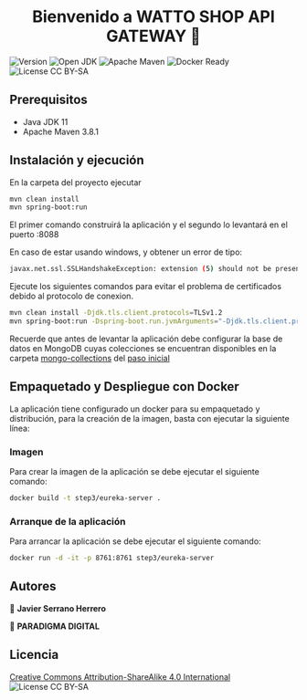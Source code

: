 <h1 align="center">Bienvenido a WATTO SHOP API GATEWAY 👋</h1>
<p>
  <img alt="Version" src="https://img.shields.io/badge/version-1.0.0-blue.svg?cacheSeconds=2592000" />
	<img alt="Open JDK " src="https://img.shields.io/badge/OpenJDK-11-blue" />
	<img alt="Apache Maven" src="https://img.shields.io/badge/Apache%20Maven-3.8.1-blue" />
  <img alt="Docker Ready" src="https://img.shields.io/badge/docker-ready-green"/>
  <img alt="License CC BY-SA" src="https://img.shields.io/badge/license-CC%20BY--SA-blue" />
</p>

## Prerequisitos

- Java JDK 11
- Apache Maven 3.8.1

## Instalación y ejecución

En la carpeta del proyecto ejecutar

```sh
mvn clean install
mvn spring-boot:run
```

El primer comando construirá la aplicación y el segundo lo levantará en el puerto :8088

En caso de estar usando windows, y obtener un error de tipo:

```sh
javax.net.ssl.SSLHandshakeException: extension (5) should not be presented in certificate_request
```

Ejecute los siguientes comandos para evitar el problema de certificados debido al protocolo de conexion.

```sh
mvn clean install -Djdk.tls.client.protocols=TLSv1.2
mvn spring-boot:run -Dspring-boot.run.jvmArguments="-Djdk.tls.client.protocols=TLSv1.2"
```

Recuerde que antes de levantar la aplicación debe configurar la base de datos en MongoDB cuyas colecciones se encuentran disponibles en la carpeta [mongo-collections](../../step0/mongo-collections) del [paso inicial](../../step0)

## Empaquetado y Despliegue con Docker

La aplicación tiene configurado un docker para su empaquetado y distribución, para la creación de la imagen, basta con ejecutar la siguiente línea:

### Imagen

Para crear la imagen de la aplicación se debe ejecutar el siguiente comando:

```sh
docker build -t step3/eureka-server .
```

### Arranque de la aplicación

Para arrancar la aplicación se debe ejecutar el siguiente comando:

```bash
docker run -d -it -p 8761:8761 step3/eureka-server
```

## Autores

👤 **Javier Serrano Herrero**

🏢 **PARADIGMA DIGITAL**

## Licencia

[Creative Commons Attribution-ShareAlike 4.0 International](LICENSE.md) <img alt="License CC BY-SA" src="https://img.shields.io/badge/license-CC%20BY--SA-blue" />
